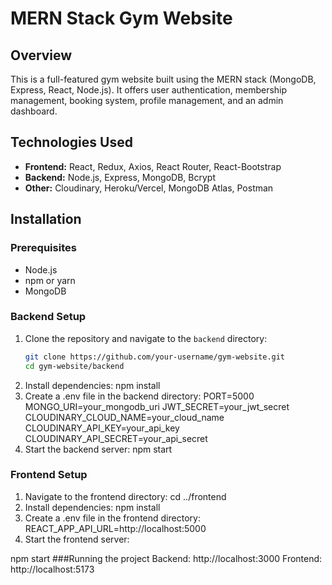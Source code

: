 # MERN Stack Gym Website

## Overview

This is a full-featured gym website built using the MERN stack (MongoDB, Express, React, Node.js). It offers user authentication, membership management, booking system, profile management, and an admin dashboard.


## Technologies Used

- **Frontend:** React, Redux, Axios, React Router, React-Bootstrap
- **Backend:** Node.js, Express, MongoDB, Bcrypt
- **Other:** Cloudinary, Heroku/Vercel, MongoDB Atlas, Postman

## Installation

### Prerequisites

- Node.js
- npm or yarn
- MongoDB

### Backend Setup

1. Clone the repository and navigate to the `backend` directory:
   ```bash
   git clone https://github.com/your-username/gym-website.git
   cd gym-website/backend
2. Install dependencies:
npm install
3. Create a .env file in the backend directory:
          PORT=5000
          MONGO_URI=your_mongodb_uri
          JWT_SECRET=your_jwt_secret
          CLOUDINARY_CLOUD_NAME=your_cloud_name
          CLOUDINARY_API_KEY=your_api_key
          CLOUDINARY_API_SECRET=your_api_secret
4. Start the backend server:
npm start
### Frontend Setup
1. Navigate to the frontend directory:
cd ../frontend
2. Install dependencies:
npm install
3. Create a .env file in the frontend directory:
REACT_APP_API_URL=http://localhost:5000
4. Start the frontend server:

npm start
###Running the project
Backend: http://localhost:3000
Frontend: http://localhost:5173
